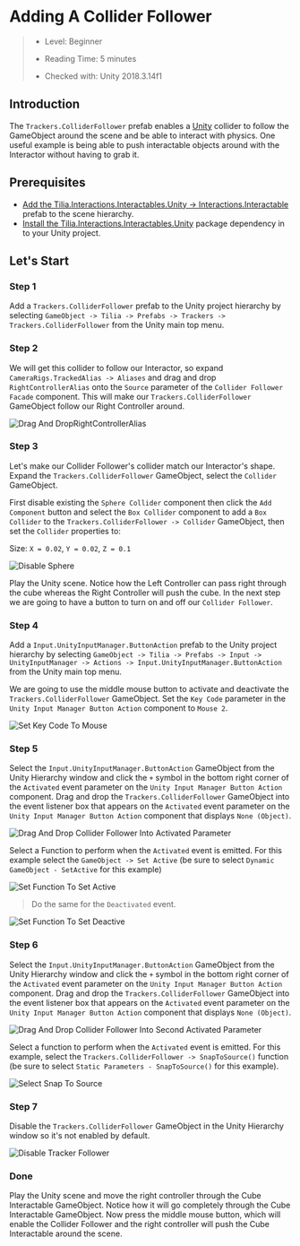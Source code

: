# Adding A Collider Follower

> * Level: Beginner
>
> * Reading Time: 5 minutes
>
> * Checked with: Unity 2018.3.14f1

## Introduction 

The `Trackers.ColliderFollower` prefab enables a [Unity] collider to follow the GameObject around the scene and be able to interact with physics. One useful example is being able to push interactable objects around with the Interactor without having to grab it.

## Prerequisites

* [Add the Tilia.Interactions.Interactables.Unity -> Interactions.Interactable] prefab to the scene hierarchy.
* [Install the Tilia.Interactions.Interactables.Unity] package dependency in to your Unity project.

## Let's Start

### Step 1 

Add a `Trackers.ColliderFollower` prefab to the Unity project hierarchy by selecting `GameObject -> Tilia -> Prefabs -> Trackers -> Trackers.ColliderFollower` from the Unity main top menu.

### Step 2 

We will get this collider to follow our Interactor, so expand `CameraRigs.TrackedAlias -> Aliases` and drag and drop `RightControllerAlias` onto the `Source` parameter of the `Collider Follower Facade` component. This will make our `Trackers.ColliderFollower` GameObject follow our Right Controller around.

![Drag And DropRightControllerAlias](assets/images/DragAndDropRightControllerAlias.png)

### Step 3

Let's make our Collider Follower's collider match our Interactor's shape. Expand the `Trackers.ColliderFollower` GameObject, select the `Collider` GameObject.

First disable existing the `Sphere Collider` component then click the `Add Component` button and select the `Box Collider` component to add a `Box Collider` to the `Trackers.ColliderFollower -> Collider` GameObject, then set the `Collider` properties to:

Size: `X = 0.02`, `Y = 0.02`, `Z = 0.1`

![Disable Sphere](assets/images/DisableSphere.png)

Play the Unity scene. Notice how the Left Controller can pass right through the cube whereas the Right Controller will push the cube. In the next step we are going to have a button to turn on and off our `Collider Follower`.

### Step 4

Add a `Input.UnityInputManager.ButtonAction` prefab to the Unity project hierarchy by selecting `GameObject -> Tilia -> Prefabs -> Input -> UnityInputManager -> Actions -> Input.UnityInputManager.ButtonAction` from the Unity main top menu.

We are going to use the middle mouse button to activate and deactivate the `Trackers.ColliderFollower` GameObject. Set the `Key Code` parameter in the `Unity Input Manager Button Action` component to `Mouse 2`.

![Set Key Code To Mouse](assets/images/SetKeyCodeToMouse.png)

### Step 5

Select the `Input.UnityInputManager.ButtonAction` GameObject from the Unity Hierarchy window and click the `+` symbol in the bottom right corner of the `Activated` event parameter on the `Unity Input Manager Button Action` component. Drag and drop the `Trackers.ColliderFollower` GameObject into the event listener box that appears on the `Activated` event parameter on the `Unity Input Manager Button Action` component that displays `None (Object)`.

![Drag And Drop Collider Follower Into Activated Parameter](assets/images/DragAndDropColliderFollowerIntoAcivatedParameter.png)

Select a Function to perform when the `Activated` event is emitted. For this example select the `GameObject -> Set Active` (be sure to select `Dynamic GameObject - SetActive` for this example)

![Set Function To Set Active](assets/images/SetFunctionToSetActive.png)

> Do the same for the `Deactivated` event.

![Set Function To Set Deactive](assets/images/SetFunctionToSetDeactive.png)

### Step 6

Select the `Input.UnityInputManager.ButtonAction` GameObject from the Unity Hierarchy window and click the `+` symbol in the bottom right corner of the `Activated` event parameter on the `Unity Input Manager Button Action` component. Drag and drop the `Trackers.ColliderFollower` GameObject into the event listener box that appears on the `Activated` event parameter on the `Unity Input Manager Button Action` component that displays `None (Object)`. 

![Drag And Drop Collider Follower Into Second Activated Parameter](assets/images/DragAndDropColliderFollowerIntoSecondAcivatedParameter.png)

Select a function to perform when the `Activated` event is emitted. For this example, select the `Trackers.ColliderFollower -> SnapToSource()` function (be sure to select `Static Parameters - SnapToSource()` for this example).

![Select Snap To Source](assets/images/SelectSnapToSource.png)

### Step 7

Disable the `Trackers.ColliderFollower` GameObject in the Unity Hierarchy window so it's not enabled by default.

![Disable Tracker Follower](assets/images/DisableTrackerFollower.png)

### Done

Play the Unity scene and move the right controller through the Cube Interactable GameObject. Notice how it will go completely through the Cube Interactable GameObject. Now press the middle mouse button, which will enable the Collider Follower and the right controller will push the Cube Interactable around the scene.

[Add the Tilia.Interactions.Interactables.Unity -> Interactions.Interactable]: https://github.com/ExtendRealityLtd/Tilia.Interactions.Interactables.Unity/blob/master/Documentation/HowToGuides/AddingAnInteractable/README.md
[Install the Tilia.Interactions.Interactables.Unity]: ../Installation/README.md
[Unity]: https://unity3d.com/
